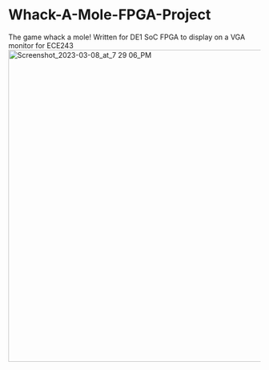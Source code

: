 # Whack-A-Mole-FPGA-Project
The game whack a mole! Written for DE1 SoC FPGA to display on a VGA monitor for ECE243
<img width="622" alt="Screenshot_2023-03-08_at_7 29 06_PM" src="https://user-images.githubusercontent.com/96932850/229607133-af9201d4-a7fd-4f2e-b598-d5f256251e33.png">
